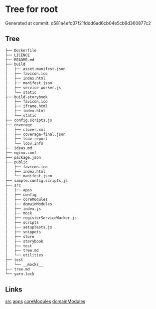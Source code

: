 # Tree for root
Generated at commit: d581a4efc37f21fddd6ad6cb04e5cb9d360877c2
## Tree
```bash
├── Dockerfile
├── LICENCE
├── README.md
├── build
│   ├── asset-manifest.json
│   ├── favicon.ico
│   ├── index.html
│   ├── manifest.json
│   ├── service-worker.js
│   └── static
├── build-storybook
│   ├── favicon.ico
│   ├── iframe.html
│   ├── index.html
│   └── static
├── config.scripts.js
├── coverage
│   ├── clover.xml
│   ├── coverage-final.json
│   ├── lcov-report
│   └── lcov.info
├── ideas.md
├── nginx.conf
├── package.json
├── public
│   ├── favicon.ico
│   ├── index.html
│   └── manifest.json
├── sample.config.scripts.js
├── src
│   ├── apps
│   ├── config
│   ├── coreModules
│   ├── domainModules
│   ├── index.js
│   ├── mock
│   ├── registerServiceWorker.js
│   ├── scripts
│   ├── setupTests.js
│   ├── snippets
│   ├── store
│   ├── storybook
│   ├── test
│   ├── tree.md
│   └── utilities
├── test
│   └── __mocks__
├── tree.md
└── yarn.lock

```

## Links
[src](src/tree.md)
[apps](src/apps/tree.md)
[coreModules](src/coreModules/tree.md)
[domainModules](src/domainModules/tree.md)